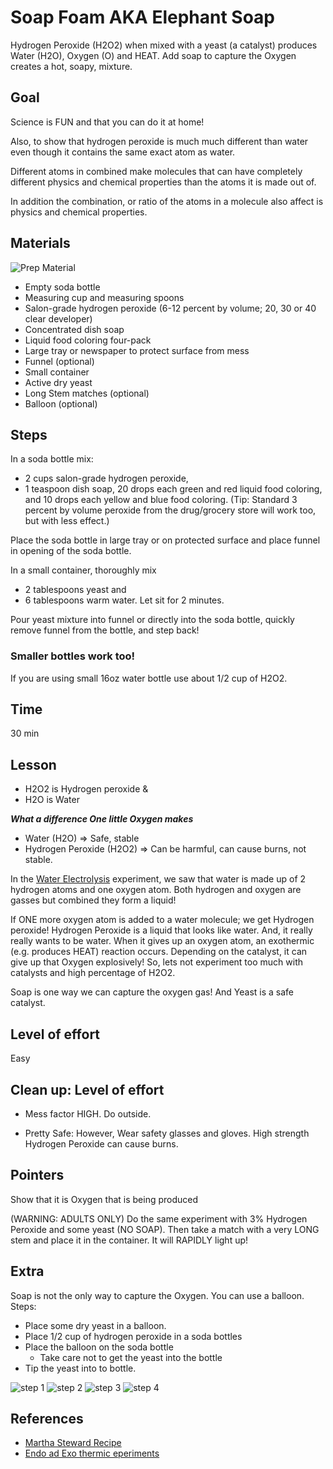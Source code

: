 # Soap Foam AKA Elephant Soap

Hydrogen Peroxide (H2O2) when mixed with a yeast (a catalyst) produces Water (H2O), Oxygen (O) and HEAT.
Add soap to capture the Oxygen creates a hot, soapy, mixture.

## Goal
Science is FUN and that you can do it at home!

Also, to show that hydrogen peroxide is much much different than water even though it contains the same exact atom as water.

Different atoms in combined make molecules that can have completely different physics and chemical properties than the atoms it is made out of.

In addition the combination, or ratio of the atoms in a molecule also affect is physics and chemical properties.


## Materials
![Prep Material](./images/h2o2_prep.jpg)
* Empty soda bottle
* Measuring cup and measuring spoons
* Salon-grade hydrogen peroxide (6-12 percent by volume; 20, 30 or 40 clear developer)
* Concentrated dish soap
* Liquid food coloring four-pack 
* Large tray or newspaper to protect surface from mess
* Funnel (optional)
* Small container
* Active dry yeast
* Long Stem matches (optional)
* Balloon (optional)

## Steps
In a soda bottle mix:
 * 2 cups salon-grade hydrogen peroxide,
 * 1 teaspoon dish soap, 20 drops each green and red liquid food coloring, and 10 drops each yellow and blue food coloring. (Tip: Standard 3 percent by volume peroxide from the drug/grocery store will work too, but with less effect.)

Place the soda bottle in large tray or on protected surface and place funnel in opening of the soda bottle.

In a small container, thoroughly mix
* 2 tablespoons yeast and
* 6 tablespoons warm water. Let sit for 2 minutes.

Pour yeast mixture into funnel or directly into the soda bottle, quickly remove funnel from the bottle, and step back!

### Smaller bottles work too!
If you are using small 16oz water bottle use about 1/2 cup of H2O2.


## Time
30 min

## Lesson
* H2O2 is Hydrogen peroxide &
* H2O is Water

***What a difference One little Oxygen makes***

- Water (H2O) => Safe, stable
- Hydrogen Peroxide (H2O2) => Can be harmful, can cause burns, not stable.


In the [Water Electrolysis](WaterElectrolysis.md) experiment, we saw that water is made up of 2 hydrogen atoms and one oxygen atom.  Both hydrogen and oxygen are gasses but combined they form a liquid!  

If ONE more oxygen atom is added to a water molecule; we get Hydrogen peroxide!  Hydrogen Peroxide is a liquid that looks like water. And, it really really wants to be water.  When it gives up an oxygen atom, an exothermic (e.g. produces HEAT) reaction occurs. Depending on the catalyst, it can give up that Oxygen explosively!  So, lets not experiment too much with catalysts and high percentage of H2O2.

Soap is one way we can capture the oxygen gas!  And Yeast is a safe catalyst.

## Level of effort
Easy

## Clean up: Level of effort
* Mess factor HIGH.  Do outside.

* Pretty Safe: However, Wear safety glasses and gloves.
High strength Hydrogen Peroxide can cause burns.

## Pointers
Show that it is Oxygen that is being produced

(WARNING: ADULTS ONLY)
Do the same experiment with 3% Hydrogen Peroxide and some yeast (NO SOAP).  Then take a match with a very LONG stem and place it in the container.  It will RAPIDLY light up!

## Extra
Soap is not the only way to capture the Oxygen.  You can use a balloon.
Steps:
* Place some dry yeast in a balloon.
* Place 1/2 cup of hydrogen peroxide in a soda bottles
* Place the balloon on the soda bottle
    * Take care not to get the yeast into the bottle
* Tip the yeast into to bottle.

![step 1](./images/h2o2_balloon0.jpg)
![step 2](./images/h2o2_balloon1.jpg)
![step 3](./images/h2o2_balloon2.jpg)
![step 4](./images/h2o2_balloon3.jpg)


## References
* [Martha Steward Recipe](https://www.marthastewart.com/863046/elephant-toothpaste)
* [Endo ad Exo thermic eperiments](https://www.acs.org/content/dam/acsorg/education/resources/k-8/science-activities/chemicalphysicalchange/chemicalreactions/heat-up-to-some-cool-reactions.pdf)
